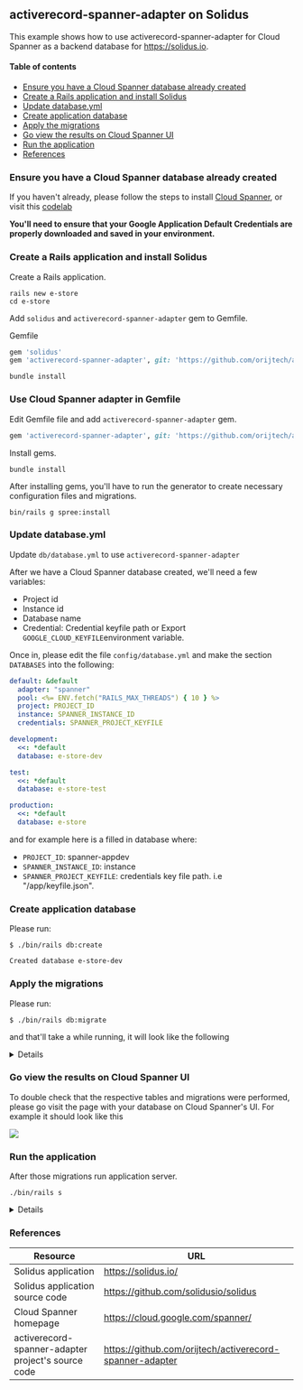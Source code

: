 ## activerecord-spanner-adapter on Solidus

This example shows how to use activerecord-spanner-adapter for Cloud Spanner as a backend database for https://solidus.io.

#### Table of contents
- [Ensure you have a Cloud Spanner database already created](#ensure-you-have-a-Cloud-Spanner-database-already-created)
- [Create a Rails application and install Solidus](#create-a-rails-application-and-install-solidus)
- [Update database.yml](#update-database.yml)
- [Create application database](#create-application-database)
- [Apply the migrations](#apply-the-migrations)
- [Go view the results on Cloud Spanner UI](#go-view-the-results-on-Cloud-Spanner-UI)
- [Run the application](#run-the-application)
- [References](#references)

### Ensure you have a Cloud Spanner database already created
If you haven't already, please follow the steps to install [Cloud Spanner](https://cloud.google.com/spanner/docs/getting-started/set-up),
or visit this [codelab](https://opencensus.io/codelabs/spanner/#0)

**You'll need to ensure that your Google Application Default Credentials are properly downloaded and saved in your environment.**

### Create a Rails application and install Solidus

Create a Rails application.
```shell
rails new e-store
cd e-store
```
Add `solidus` and  `activerecord-spanner-adapter` gem to Gemfile.

Gemfile
```ruby
gem 'solidus'
gem 'activerecord-spanner-adapter', git: 'https://github.com/orijtech/activerecord-spanner-adapter.git'
```

```shell
bundle install
```

### Use Cloud Spanner adapter in Gemfile
Edit Gemfile file and add `activerecord-spanner-adapter` gem.

```ruby
gem 'activerecord-spanner-adapter', git: 'https://github.com/orijtech/activerecord-spanner-adapter.git'
```

Install gems.

```shell
bundle install
```

After installing gems, you'll have to run the generator to create necessary configuration files and migrations.

```shell
bin/rails g spree:install
```

### Update database.yml

Update `db/database.yml` to use `activerecord-spanner-adapter`

After we have a Cloud Spanner database created, we'll need a few variables:
* Project id
* Instance id
* Database name
* Credential: Credential keyfile path or Export `GOOGLE_CLOUD_KEYFILE`environment variable.

Once in, please edit the file `config/database.yml` and make the section `DATABASES` into the following:

```yml
default: &default
  adapter: "spanner"
  pool: <%= ENV.fetch("RAILS_MAX_THREADS") { 10 } %>
  project: PROJECT_ID
  instance: SPANNER_INSTANCE_ID
  credentials: SPANNER_PROJECT_KEYFILE

development:
  <<: *default
  database: e-store-dev

test:
  <<: *default
  database: e-store-test

production:
  <<: *default
  database: e-store
```

and for example here is a filled in database where:

* `PROJECT_ID`: spanner-appdev
* `SPANNER_INSTANCE_ID`: instance
* `SPANNER_PROJECT_KEYFILE`:  credentials key file path. i.e "/app/keyfile.json".

###  Create application database

Please run:
```shell
$ ./bin/rails db:create
```

```shell
Created database e-store-dev
```

### Apply the migrations
Please run:
```shell
$ ./bin/rails db:migrate
```

and that'll take a while running, it will look like the following

<details>

```shell
$ ./bin/rails db:migrate
== 20200410055855 CreateActiveStorageTables: migrating ========================
-- create_table(:active_storage_blobs, {})
   -> 0.0011s
-- create_table(:active_storage_attachments, {})
   -> 0.0010s
== 20200410055855 CreateActiveStorageTables: migrated (0.0023s) ===============

..... MANY MORE MIGRATION LOG LINES
```
</details>

### Go view the results on Cloud Spanner UI

To double check that the respective tables and migrations were performed, please go visit the page with your database on Cloud Spanner's UI. For example it should look like this

![](/assets/solidus-db.png)

### Run the application
After those migrations run application server.

```shell
./bin/rails s
```
<details>

```
./bin/rails s
Puma starting in single mode...
* Version 4.3.3 (ruby 2.6.3-p62), codename: Mysterious Traveller
* Min threads: 5, max threads: 5
* Environment: development
* Listening on tcp://127.0.0.1:3000
* Listening on tcp://[::1]:3000
Use Ctrl-C to stop
Started GET "/" for ::1 at 2020-04-10 11:42:00 +0530
   (563.0ms)  SELECT `schema_migrations`.`version` FROM `schema_migrations` ORDER BY `schema_migrations`.`version` ASC
Processing by Spree::HomeController#index as HTML
  Spree::Store Load (507.9ms)  SELECT `spree_stores`.* FROM `spree_stores` WHERE (`spree_stores`.`url` = 'localhost' OR `spree_stores`.`default` = TRUE) ORDER BY `spree_stores`.`default` ASC LIMIT 1
  Rendering /Users/jiren/work/spanner_orm/solidus/frontend/app/views/spree/home/index.html.erb within spree/layouts/spree_application
  Spree::Taxonomy Load (571.6ms)  SELECT `spree_taxonomies`.* FROM `spree_taxonomies` ORDER BY `spree_taxonomies`.`position` ASC
```

</details>

### References

Resource|URL
---|---
Solidus application|https://solidus.io/
Solidus application source code|https://github.com/solidusio/solidus
Cloud Spanner homepage|https://cloud.google.com/spanner/
activerecord-spanner-adapter project's source code|https://github.com/orijtech/activerecord-spanner-adapter

